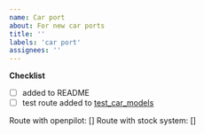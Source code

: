 ```yaml
---
name: Car port
about: For new car ports
title: ''
labels: 'car port'
assignees: ''
---
```


**Checklist**

- [ ] added to README
- [ ] test route added to [test_car_models](../../selfdrive/test/test_car_models.py)

Route with openpilot: []
Route with stock system: []


